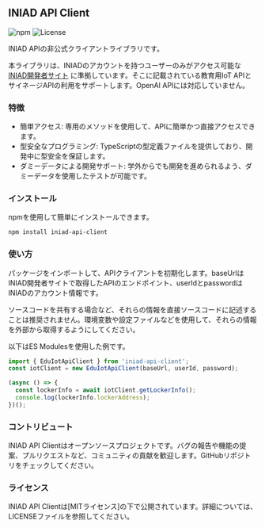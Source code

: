 ## INIAD API Client

![npm](https://img.shields.io/npm/v/iniad-api-client)
![License](https://img.shields.io/badge/license-MIT-green)

INIAD APIの非公式クライアントライブラリです。

本ライブラリは、INIADのアカウントを持つユーザーのみがアクセス可能な[INIAD開発者サイト](https://sites.google.com/iniad.org/developers?pli=1&authuser=0) に準拠しています。そこに記載されている教育用IoT APIとサイネージAPIの利用をサポートします。OpenAI APIには対応していません。

### 特徴

- 簡単アクセス: 専用のメソッドを使用して、APIに簡単かつ直接アクセスできます。
- 型安全なプログラミング: TypeScriptの型定義ファイルを提供しており、開発中に型安全を保証します。
- ダミーデータによる開発サポート: 学外からでも開発を進められるよう、ダミーデータを使用したテストが可能です。

### インストール

npmを使用して簡単にインストールできます。

```sh
npm install iniad-api-client
```

### 使い方

パッケージをインポートして、APIクライアントを初期化します。baseUrlはINIAD開発者サイトで取得したAPIのエンドポイント、userIdとpasswordはINIADのアカウント情報です。

ソースコードを共有する場合など、それらの情報を直接ソースコードに記述することは推奨されません。環境変数や設定ファイルなどを使用して、それらの情報を外部から取得するようにしてください。

以下はES Modulesを使用した例です。

```typescript
import { EduIotApiClient } from 'iniad-api-client';
const iotClient = new EduIotApiClient(baseUrl, userId, password);

(async () => {
  const lockerInfo = await iotClient.getLockerInfo();
  console.log(lockerInfo.lockerAddress);
})();
```

### コントリビュート

INIAD API Clientはオープンソースプロジェクトです。バグの報告や機能の提案、プルリクエストなど、コミュニティの貢献を歓迎します。GitHubリポジトリをチェックしてください。

### ライセンス

INIAD API Clientは[MITライセンス]の下で公開されています。詳細については、LICENSEファイルを参照してください。
